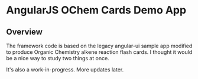 # AngularJS OChem Cards Demo App

## Overview

The framework code is based on the legacy angular-ui sample app modified to produce Organic Chemistry alkene reaction flash cards. I thought it would be a nice way to study two things at once.

It's also a work-in-progress. More updates later.
